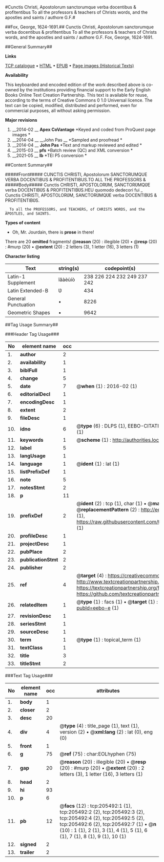 #Cunctis Christi, Apostolorum sanctorumque verba docentibus & profitentibus To all the professors & teachers of Christs words, and the apostles and saints / authore G.F.#

##Fox, George, 1624-1691.##
Cunctis Christi, Apostolorum sanctorumque verba docentibus & profitentibus To all the professors & teachers of Christs words, and the apostles and saints / authore G.F.
Fox, George, 1624-1691.

##General Summary##

**Links**

[TCP catalogue](http://www.ota.ox.ac.uk/tcp/)  • 
[HTML](http://tei.it.ox.ac.uk/tcp/Texts-HTML/free/B23/B23116.html)  • 
[EPUB](http://tei.it.ox.ac.uk/tcp/Texts-EPUB/free/B23/B23116.epub) • 
[Page images (Historical Texts)](https://historicaltexts.jisc.ac.uk/eebo-19317368e)

**Availability**

This keyboarded and encoded edition of the work described above is co-owned by the
    institutions providing financial support to the Early English Books Online Text Creation
    Partnership. This text is available for reuse, according to the terms of  Creative Commons 0 1.0 Universal
    licence. The text can be copied, modified, distributed and performed, even for commercial
    purposes, all without asking permission.

**Major revisions**

1. __2014-02 __ __Apex CoVantage__ *Keyed and coded from ProQuest page images *
1. __2014-04 __ __John Pas __ *Sampled and proofread *
1. __2014-04 __ __John Pas__ *Text and markup reviewed and edited *
1. __2015-03 __ __pfs__ *Batch review (QC) and XML conversion *
1. __2021-05 __ __lb__ *TEI P5 conversion *

##Content Summary##

#####Front#####
 CUNCTIS CHRISTI, Apostolorum SANCTORUMQUE VERBA DOCENTIBUS & PROFITENTIBUS.TO ALL THE PROFESSORS & 
#####Body#####
Cunctis CHRISTI, APOSTOLORƲM, SANCTORƲMQƲE verba DOCENTIBƲS & PROFITENTIBƲS.HEU quomodo dedecori fui
    _ Cunctis CHRISTI, APOSTOLORƲM, SANCTORƲMQƲE verba DOCENTIBƲS & PROFITENTIBƲS.

    _ To all the PROFESSORS, and TEACHERS, of CHRISTS WORDS, and the APOSTLES, and SAINTS.

**Types of content**

  * Oh, Mr. Jourdain, there is **prose** in there!

There are 20 **omitted** fragments! 
 @__reason__ (20) : illegible (20)  •  @__resp__ (20) : #murp (20)  •  @__extent__ (20) : 2 letters (3), 1 letter (16), 3 letters (1)

**Character listing**


|Text|string(s)|codepoint(s)|
|---|---|---|
|Latin-1 Supplement|îâàèùíò|238 226 224 232 249 237 242|
|Latin Extended-B|Ʋ|434|
|General Punctuation|•|8226|
|Geometric Shapes|▪|9642|

##Tag Usage Summary##

###Header Tag Usage###

|No|element name|occ|attributes|
|---|---|---|---|
|1.|__author__|2||
|2.|__availability__|1||
|3.|__biblFull__|1||
|4.|__change__|5||
|5.|__date__|7| @__when__ (1) : 2016-02 (1)|
|6.|__editorialDecl__|1||
|7.|__encodingDesc__|1||
|8.|__extent__|2||
|9.|__fileDesc__|1||
|10.|__idno__|6| @__type__ (6) : DLPS (1), EEBO-CITATION (1), VID (1), EEBO-PROQUEST (1), STC (1), OCLC (1)|
|11.|__keywords__|1| @__scheme__ (1) : http://authorities.loc.gov/ (1)|
|12.|__label__|5||
|13.|__langUsage__|1||
|14.|__language__|1| @__ident__ (1) : lat (1)|
|15.|__listPrefixDef__|1||
|16.|__note__|5||
|17.|__notesStmt__|2||
|18.|__p__|11||
|19.|__prefixDef__|2| @__ident__ (2) : tcp (1), char (1)  •  @__matchPattern__ (2) : ([0-9\-]+):([0-9IVX]+) (1), (.+) (1)  •  @__replacementPattern__ (2) : http://eebo.chadwyck.com/downloadtiff?vid=$1&page=$2 (1), https://raw.githubusercontent.com/textcreationpartnership/Texts/master/tcpchars.xml#$1 (1)|
|20.|__profileDesc__|1||
|21.|__projectDesc__|1||
|22.|__pubPlace__|2||
|23.|__publicationStmt__|2||
|24.|__publisher__|2||
|25.|__ref__|4| @__target__ (4) : https://creativecommons.org/publicdomain/zero/1.0/ (1), http://www.textcreationpartnership.org/docs/. (1), https://textcreationpartnership.org/faq/#faq05 (1), https://github.com/textcreationpartnership (1)|
|26.|__relatedItem__|1| @__type__ (1) : facs (1)  •  @__target__ (1) : https://data.historicaltexts.jisc.ac.uk/view?pubId=eebo-e (1)|
|27.|__revisionDesc__|1||
|28.|__seriesStmt__|1||
|29.|__sourceDesc__|1||
|30.|__term__|1| @__type__ (1) : topical_term (1)|
|31.|__textClass__|1||
|32.|__title__|3||
|33.|__titleStmt__|2||


###Text Tag Usage###

|No|element name|occ|attributes|
|---|---|---|---|
|1.|__body__|1||
|2.|__closer__|2||
|3.|__desc__|20||
|4.|__div__|4| @__type__ (4) : title_page (1), text (1), version (2)  •  @__xml:lang__ (2) : lat (0), eng (0)|
|5.|__front__|1||
|6.|__g__|75| @__ref__ (75) : char:EOLhyphen (75)|
|7.|__gap__|20| @__reason__ (20) : illegible (20)  •  @__resp__ (20) : #murp (20)  •  @__extent__ (20) : 2 letters (3), 1 letter (16), 3 letters (1)|
|8.|__head__|2||
|9.|__hi__|93||
|10.|__p__|6||
|11.|__pb__|12| @__facs__ (12) : tcp:205492:1 (1), tcp:205492:2 (2), tcp:205492:3 (2), tcp:205492:4 (2), tcp:205492:5 (2), tcp:205492:6 (2), tcp:205492:7 (1)  •  @__n__ (10) : 1 (1), 2 (1), 3 (1), 4 (1), 5 (1), 6 (1), 7 (1), 8 (1), 9 (1), 10 (1)|
|12.|__signed__|2||
|13.|__trailer__|2||
